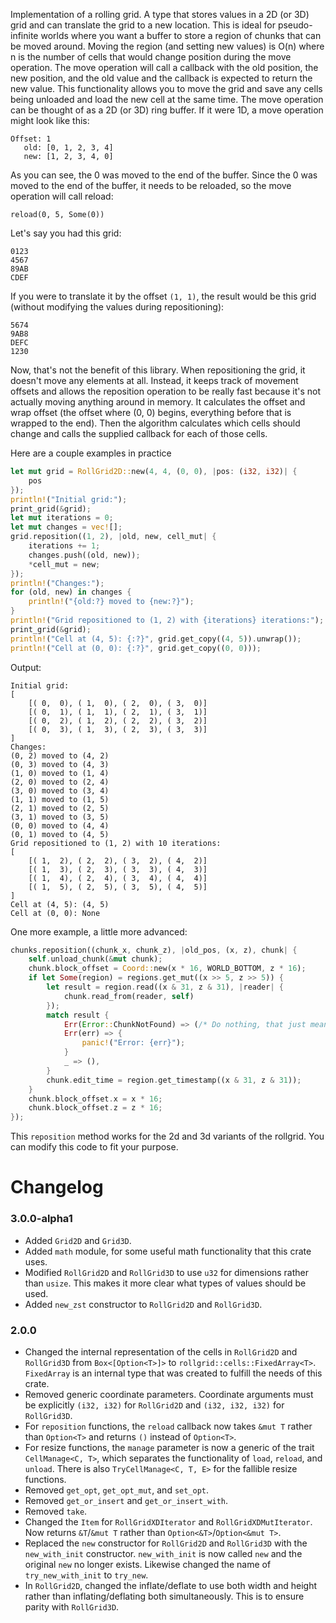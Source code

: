 Implementation of a rolling grid. A type that stores values in a 2D (or 3D) grid and can translate the grid to a new location. This is ideal for pseudo-infinite worlds where you want a buffer to store a region of chunks that can be moved around. Moving the region (and setting new values) is O(n) where n is the number of cells that would change position during the move operation. The move operation will call a callback with the old position, the new position, and the old value and the callback is expected to return the new value. This functionality allows you to move the grid and save any cells being unloaded and load the new cell at the same time.
The move operation can be thought of as a 2D (or 3D) ring buffer.
If it were 1D, a move operation might look like this:
```
Offset: 1
   old: [0, 1, 2, 3, 4]
   new: [1, 2, 3, 4, 0]
```
As you can see, the 0 was moved to the end of the buffer. 
Since the 0 was moved to the end of the buffer, it needs to be reloaded, so the move operation will call reload:
```
reload(0, 5, Some(0))
```

Let's say you had this grid:
```
0123
4567
89AB
CDEF
```
If you were to translate it by the offset `(1, 1)`, the result would be this grid (without modifying the values during repositioning):
```
5674
9AB8
DEFC
1230
```

Now, that's not the benefit of this library. When repositioning the grid, it doesn't move any elements at all. Instead, it keeps track of movement offsets and allows the reposition operation to be really fast because it's not actually moving anything around in memory. It calculates the offset and wrap offset (the offset where (0, 0) begins, everything before that is wrapped to the end). Then the algorithm calculates which cells should change and calls the supplied callback for each of those cells.

Here are a couple examples in practice

```rust
let mut grid = RollGrid2D::new(4, 4, (0, 0), |pos: (i32, i32)| {
    pos
});
println!("Initial grid:");
print_grid(&grid);
let mut iterations = 0;
let mut changes = vec![];
grid.reposition((1, 2), |old, new, cell_mut| {
    iterations += 1;
    changes.push((old, new));
    *cell_mut = new;
});
println!("Changes:");
for (old, new) in changes {
    println!("{old:?} moved to {new:?}");
}
println!("Grid repositioned to (1, 2) with {iterations} iterations:");
print_grid(&grid);
println!("Cell at (4, 5): {:?}", grid.get_copy((4, 5)).unwrap());
println!("Cell at (0, 0): {:?}", grid.get_copy((0, 0)));
```
Output:
```
Initial grid:
[
    [( 0,  0), ( 1,  0), ( 2,  0), ( 3,  0)]
    [( 0,  1), ( 1,  1), ( 2,  1), ( 3,  1)]
    [( 0,  2), ( 1,  2), ( 2,  2), ( 3,  2)]
    [( 0,  3), ( 1,  3), ( 2,  3), ( 3,  3)]
]
Changes:
(0, 2) moved to (4, 2)
(0, 3) moved to (4, 3)
(1, 0) moved to (1, 4)
(2, 0) moved to (2, 4)
(3, 0) moved to (3, 4)
(1, 1) moved to (1, 5)
(2, 1) moved to (2, 5)
(3, 1) moved to (3, 5)
(0, 0) moved to (4, 4)
(0, 1) moved to (4, 5)
Grid repositioned to (1, 2) with 10 iterations:
[
    [( 1,  2), ( 2,  2), ( 3,  2), ( 4,  2)]
    [( 1,  3), ( 2,  3), ( 3,  3), ( 4,  3)]
    [( 1,  4), ( 2,  4), ( 3,  4), ( 4,  4)]
    [( 1,  5), ( 2,  5), ( 3,  5), ( 4,  5)]
]
Cell at (4, 5): (4, 5)
Cell at (0, 0): None
```

One more example, a little more advanced:

```rust
chunks.reposition((chunk_x, chunk_z), |old_pos, (x, z), chunk| {
    self.unload_chunk(&mut chunk);
    chunk.block_offset = Coord::new(x * 16, WORLD_BOTTOM, z * 16);
    if let Some(region) = regions.get_mut((x >> 5, z >> 5)) {
        let result = region.read((x & 31, z & 31), |reader| {
            chunk.read_from(reader, self)
        });
        match result {
            Err(Error::ChunkNotFound) => (/* Do nothing, that just means it's an empty chunk */),
            Err(err) => {
                panic!("Error: {err}");
            }
            _ => (),
        }
        chunk.edit_time = region.get_timestamp((x & 31, z & 31));
    }
    chunk.block_offset.x = x * 16;
    chunk.block_offset.z = z * 16;
});
```

This `reposition` method works for the 2d and 3d variants of the rollgrid.
You can modify this code to fit your purpose.

# Changelog

### 3.0.0-alpha1

- Added `Grid2D` and `Grid3D`.
- Added `math` module, for some useful math functionality that this crate uses.
- Modified `RollGrid2D` and `RollGrid3D` to use `u32` for dimensions rather than `usize`. This makes it more clear what types of values should be used.
- Added `new_zst` constructor to `RollGrid2D` and `RollGrid3D`.

### 2.0.0

- Changed the internal representation of the cells in `RollGrid2D` and `RollGrid3D` from `Box<[Option<T>]>` to `rollgrid::cells::FixedArray<T>`. `FixedArray` is an internal type that was created to fulfill the needs of this crate.
- Removed generic coordinate parameters. Coordinate arguments must be explicitly `(i32, i32)` for `RollGrid2D` and `(i32, i32, i32)` for `RollGrid3D`.
- For `reposition` functions, the `reload` callback now takes `&mut T` rather than `Option<T>` and returns `()` instead of `Option<T>`.
- For resize functions, the `manage` parameter is now a generic of the trait `CellManage<C, T>`, which separates the functionality of `load`, `reload`, and `unload`. There is also `TryCellManage<C, T, E>` for the fallible resize functions.
- Removed `get_opt`, `get_opt_mut`, and `set_opt`.
- Removed `get_or_insert` and `get_or_insert_with`.
- Removed `take`.
- Changed the `Item` for `RollGridXDIterator` and `RollGridXDMutIterator`. Now returns `&T`/`&mut T` rather than `Option<&T>`/`Option<&mut T>`.
- Replaced the `new` constructor for `RollGrid2D` and `RollGrid3D` with the `new_with_init` constructor. `new_with_init` is now called `new` and the original `new` no longer exists. Likewise changed the name of `try_new_with_init` to `try_new`.
- In `RollGrid2D`, changed the inflate/deflate to use both width and height rather than inflating/deflating both simultaneously. This is to ensure parity with `RollGrid3D`.